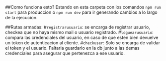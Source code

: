 ##Como funciona esto?
Estando en esta carpeta con los comandos `npm run start` para produccion o `npm run dev` para ir generando cambios a lo largo de la ejecucion.

##Rutas armadas:
#`registrarusuario`: se encarga de registrar usuario, checkea que no haya mismo mail o usuario registrado.
#`loguearusuario`:  compara las credenciales del usuario, en caso de que esten bien devuelve un token de autenticacion al cliente.
#`checkuser`: Solo se encarga de validar el token y el usuario. Faltaria guardarlo en la db junto a las demas credenciales para asegurar que pertenezca a ese usuario.
